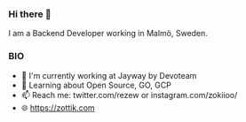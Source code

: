### Hi there 👋

I am a Backend Developer working in Malmö, Sweden.

### BIO

 * 🏢 I'm currently working at Jayway by Devoteam
 * 🌱 Learning about Open Source, GO, GCP
 * 📫 Reach me: twitter.com/rezew or instagram.com/zokiioo/
 * 🌐 https://zottik.com

<!--
**Zokiio/zokiio** is a ✨ _special_ ✨ repository because its `README.md` (this file) appears on your GitHub profile.

Here are some ideas to get you started:

- 🔭 I’m currently working on ...
- 🌱 I’m currently learning ...
- 👯 I’m looking to collaborate on ...
- 🤔 I’m looking for help with ...
- 💬 Ask me about ...
- 📫 How to reach me: ...
- 😄 Pronouns: ...
- ⚡ Fun fact: ...
-->
